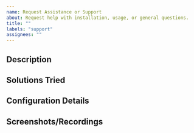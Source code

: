```yaml
---
name: Request Assistance or Support
about: Request help with installation, usage, or general questions.
title: ""
labels: "support"
assignees: ""
---
```


## Description

<!-- Brief description of the support needed -->

## Solutions Tried

<!-- Describe what you've tried so far -->
<!-- Outlining what you've tried so far helps us make improvements to the user experience and documentation to avoid recurrent issues -->

## Configuration Details

<!-- Include any configuration if relevant -->

## Screenshots/Recordings

<!-- If applicable, add screenshots or screen recordings -->